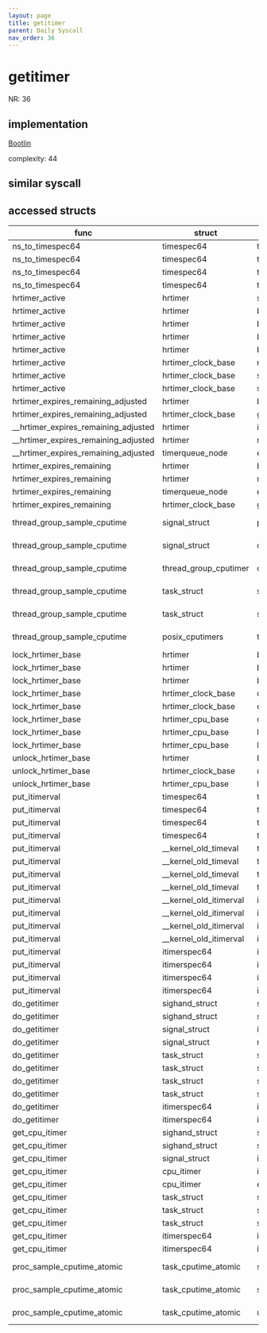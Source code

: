 ```yaml
---
layout: page
title: getitimer
parent: Daily Syscall
nav_order: 36
---
```

        

# getitimer
NR: 36

## implementation
[Bootlin](https://elixir.bootlin.com/linux/v6.14.7/source/kernel/time/itimer.c#L113)

complexity: 44


## similar syscall


## accessed structs

|func|struct|target|location|has_read|has_write|
|--|--|--|--|--|--|
|ns_to_timespec64|timespec64|tv_sec|https://elixir.bootlin.com/linux/v6.14.7/source/kernel/time/time.c#L529|false|false|
|ns_to_timespec64|timespec64|tv_sec|https://elixir.bootlin.com/linux/v6.14.7/source/kernel/time/time.c#L537|false|false|
|ns_to_timespec64|timespec64|tv_nsec|https://elixir.bootlin.com/linux/v6.14.7/source/kernel/time/time.c#L530|false|false|
|ns_to_timespec64|timespec64|tv_nsec|https://elixir.bootlin.com/linux/v6.14.7/source/kernel/time/time.c#L538|false|false|
|hrtimer_active|hrtimer|state|https://elixir.bootlin.com/linux/v6.14.7/source/kernel/time/hrtimer.c#L1729|true|true|
|hrtimer_active|hrtimer|base|https://elixir.bootlin.com/linux/v6.14.7/source/kernel/time/hrtimer.c#L1726|false|false|
|hrtimer_active|hrtimer|base|https://elixir.bootlin.com/linux/v6.14.7/source/kernel/time/hrtimer.c#L1734|false|false|
|hrtimer_active|hrtimer|base|https://elixir.bootlin.com/linux/v6.14.7/source/kernel/time/hrtimer.c#L1726|true|true|
|hrtimer_active|hrtimer|base|https://elixir.bootlin.com/linux/v6.14.7/source/kernel/time/hrtimer.c#L1734|true|true|
|hrtimer_active|hrtimer_clock_base|running|https://elixir.bootlin.com/linux/v6.14.7/source/kernel/time/hrtimer.c#L1730|true|true|
|hrtimer_active|hrtimer_clock_base|seq|https://elixir.bootlin.com/linux/v6.14.7/source/kernel/time/hrtimer.c#L1733|false|false|
|hrtimer_active|hrtimer_clock_base|seq|https://elixir.bootlin.com/linux/v6.14.7/source/kernel/time/hrtimer.c#L1727|false|false|
|hrtimer_expires_remaining_adjusted|hrtimer|base|https://elixir.bootlin.com/linux/v6.14.7/source/include/linux/hrtimer.h#L204|true|true|
|hrtimer_expires_remaining_adjusted|hrtimer_clock_base|get_time|https://elixir.bootlin.com/linux/v6.14.7/source/include/linux/hrtimer.h#L204|true|true|
|__hrtimer_expires_remaining_adjusted|hrtimer|is_rel|https://elixir.bootlin.com/linux/v6.14.7/source/include/linux/hrtimer.h#L195|true|true|
|__hrtimer_expires_remaining_adjusted|hrtimer|node|https://elixir.bootlin.com/linux/v6.14.7/source/include/linux/hrtimer.h#L189|true|true|
|__hrtimer_expires_remaining_adjusted|timerqueue_node|expires|https://elixir.bootlin.com/linux/v6.14.7/source/include/linux/hrtimer.h#L189|true|true|
|hrtimer_expires_remaining|hrtimer|base|https://elixir.bootlin.com/linux/v6.14.7/source/include/linux/hrtimer.h#L159|true|true|
|hrtimer_expires_remaining|hrtimer|node|https://elixir.bootlin.com/linux/v6.14.7/source/include/linux/hrtimer.h#L159|true|true|
|hrtimer_expires_remaining|timerqueue_node|expires|https://elixir.bootlin.com/linux/v6.14.7/source/include/linux/hrtimer.h#L159|true|true|
|hrtimer_expires_remaining|hrtimer_clock_base|get_time|https://elixir.bootlin.com/linux/v6.14.7/source/include/linux/hrtimer.h#L159|true|true|
|thread_group_sample_cputime|signal_struct|posix_cputimers|https://elixir.bootlin.com/linux/v6.14.7/source/kernel/time/posix-cpu-timers.c#L276|false|false|
|thread_group_sample_cputime|signal_struct|cputimer|https://elixir.bootlin.com/linux/v6.14.7/source/kernel/time/posix-cpu-timers.c#L275|false|false|
|thread_group_sample_cputime|thread_group_cputimer|cputime_atomic|https://elixir.bootlin.com/linux/v6.14.7/source/kernel/time/posix-cpu-timers.c#L280|false|false|
|thread_group_sample_cputime|task_struct|signal|https://elixir.bootlin.com/linux/v6.14.7/source/kernel/time/posix-cpu-timers.c#L275|true|true|
|thread_group_sample_cputime|task_struct|signal|https://elixir.bootlin.com/linux/v6.14.7/source/kernel/time/posix-cpu-timers.c#L276|true|true|
|thread_group_sample_cputime|posix_cputimers|timers_active|https://elixir.bootlin.com/linux/v6.14.7/source/kernel/time/posix-cpu-timers.c#L278|true|true|
|lock_hrtimer_base|hrtimer|base|https://elixir.bootlin.com/linux/v6.14.7/source/kernel/time/hrtimer.c#L179|false|false|
|lock_hrtimer_base|hrtimer|base|https://elixir.bootlin.com/linux/v6.14.7/source/kernel/time/hrtimer.c#L179|true|true|
|lock_hrtimer_base|hrtimer|base|https://elixir.bootlin.com/linux/v6.14.7/source/kernel/time/hrtimer.c#L182|true|true|
|lock_hrtimer_base|hrtimer_clock_base|cpu_base|https://elixir.bootlin.com/linux/v6.14.7/source/kernel/time/hrtimer.c#L181|true|true|
|lock_hrtimer_base|hrtimer_clock_base|cpu_base|https://elixir.bootlin.com/linux/v6.14.7/source/kernel/time/hrtimer.c#L185|true|true|
|lock_hrtimer_base|hrtimer_cpu_base|clock_base|https://elixir.bootlin.com/linux/v6.14.7/source/kernel/time/hrtimer.c#L180|false|false|
|lock_hrtimer_base|hrtimer_cpu_base|lock|https://elixir.bootlin.com/linux/v6.14.7/source/kernel/time/hrtimer.c#L181|false|false|
|lock_hrtimer_base|hrtimer_cpu_base|lock|https://elixir.bootlin.com/linux/v6.14.7/source/kernel/time/hrtimer.c#L185|false|false|
|unlock_hrtimer_base|hrtimer|base|https://elixir.bootlin.com/linux/v6.14.7/source/kernel/time/hrtimer.c#L1032|true|true|
|unlock_hrtimer_base|hrtimer_clock_base|cpu_base|https://elixir.bootlin.com/linux/v6.14.7/source/kernel/time/hrtimer.c#L1032|true|true|
|unlock_hrtimer_base|hrtimer_cpu_base|lock|https://elixir.bootlin.com/linux/v6.14.7/source/kernel/time/hrtimer.c#L1032|false|false|
|put_itimerval|timespec64|tv_sec|https://elixir.bootlin.com/linux/v6.14.7/source/kernel/time/itimer.c#L105|true|true|
|put_itimerval|timespec64|tv_sec|https://elixir.bootlin.com/linux/v6.14.7/source/kernel/time/itimer.c#L107|true|true|
|put_itimerval|timespec64|tv_nsec|https://elixir.bootlin.com/linux/v6.14.7/source/kernel/time/itimer.c#L106|true|true|
|put_itimerval|timespec64|tv_nsec|https://elixir.bootlin.com/linux/v6.14.7/source/kernel/time/itimer.c#L108|true|true|
|put_itimerval|__kernel_old_timeval|tv_sec|https://elixir.bootlin.com/linux/v6.14.7/source/kernel/time/itimer.c#L105|false|false|
|put_itimerval|__kernel_old_timeval|tv_sec|https://elixir.bootlin.com/linux/v6.14.7/source/kernel/time/itimer.c#L107|false|false|
|put_itimerval|__kernel_old_timeval|tv_usec|https://elixir.bootlin.com/linux/v6.14.7/source/kernel/time/itimer.c#L106|false|false|
|put_itimerval|__kernel_old_timeval|tv_usec|https://elixir.bootlin.com/linux/v6.14.7/source/kernel/time/itimer.c#L108|false|false|
|put_itimerval|__kernel_old_itimerval|it_value|https://elixir.bootlin.com/linux/v6.14.7/source/kernel/time/itimer.c#L107|true|true|
|put_itimerval|__kernel_old_itimerval|it_value|https://elixir.bootlin.com/linux/v6.14.7/source/kernel/time/itimer.c#L108|true|true|
|put_itimerval|__kernel_old_itimerval|it_interval|https://elixir.bootlin.com/linux/v6.14.7/source/kernel/time/itimer.c#L105|true|true|
|put_itimerval|__kernel_old_itimerval|it_interval|https://elixir.bootlin.com/linux/v6.14.7/source/kernel/time/itimer.c#L106|true|true|
|put_itimerval|itimerspec64|it_value|https://elixir.bootlin.com/linux/v6.14.7/source/kernel/time/itimer.c#L107|true|true|
|put_itimerval|itimerspec64|it_value|https://elixir.bootlin.com/linux/v6.14.7/source/kernel/time/itimer.c#L108|true|true|
|put_itimerval|itimerspec64|it_interval|https://elixir.bootlin.com/linux/v6.14.7/source/kernel/time/itimer.c#L105|true|true|
|put_itimerval|itimerspec64|it_interval|https://elixir.bootlin.com/linux/v6.14.7/source/kernel/time/itimer.c#L106|true|true|
|do_getitimer|sighand_struct|siglock|https://elixir.bootlin.com/linux/v6.14.7/source/kernel/time/itimer.c#L82|false|false|
|do_getitimer|sighand_struct|siglock|https://elixir.bootlin.com/linux/v6.14.7/source/kernel/time/itimer.c#L86|false|false|
|do_getitimer|signal_struct|it_real_incr|https://elixir.bootlin.com/linux/v6.14.7/source/kernel/time/itimer.c#L85|true|true|
|do_getitimer|signal_struct|real_timer|https://elixir.bootlin.com/linux/v6.14.7/source/kernel/time/itimer.c#L83|false|false|
|do_getitimer|task_struct|sighand|https://elixir.bootlin.com/linux/v6.14.7/source/kernel/time/itimer.c#L82|true|true|
|do_getitimer|task_struct|sighand|https://elixir.bootlin.com/linux/v6.14.7/source/kernel/time/itimer.c#L86|true|true|
|do_getitimer|task_struct|signal|https://elixir.bootlin.com/linux/v6.14.7/source/kernel/time/itimer.c#L83|true|true|
|do_getitimer|task_struct|signal|https://elixir.bootlin.com/linux/v6.14.7/source/kernel/time/itimer.c#L85|true|true|
|do_getitimer|itimerspec64|it_value|https://elixir.bootlin.com/linux/v6.14.7/source/kernel/time/itimer.c#L83|false|false|
|do_getitimer|itimerspec64|it_interval|https://elixir.bootlin.com/linux/v6.14.7/source/kernel/time/itimer.c#L84|false|false|
|get_cpu_itimer|sighand_struct|siglock|https://elixir.bootlin.com/linux/v6.14.7/source/kernel/time/itimer.c#L53|false|false|
|get_cpu_itimer|sighand_struct|siglock|https://elixir.bootlin.com/linux/v6.14.7/source/kernel/time/itimer.c#L70|false|false|
|get_cpu_itimer|signal_struct|it|https://elixir.bootlin.com/linux/v6.14.7/source/kernel/time/itimer.c#L51|false|false|
|get_cpu_itimer|cpu_itimer|incr|https://elixir.bootlin.com/linux/v6.14.7/source/kernel/time/itimer.c#L56|true|true|
|get_cpu_itimer|cpu_itimer|expires|https://elixir.bootlin.com/linux/v6.14.7/source/kernel/time/itimer.c#L55|true|true|
|get_cpu_itimer|task_struct|sighand|https://elixir.bootlin.com/linux/v6.14.7/source/kernel/time/itimer.c#L53|true|true|
|get_cpu_itimer|task_struct|sighand|https://elixir.bootlin.com/linux/v6.14.7/source/kernel/time/itimer.c#L70|true|true|
|get_cpu_itimer|task_struct|signal|https://elixir.bootlin.com/linux/v6.14.7/source/kernel/time/itimer.c#L51|true|true|
|get_cpu_itimer|itimerspec64|it_value|https://elixir.bootlin.com/linux/v6.14.7/source/kernel/time/itimer.c#L72|false|false|
|get_cpu_itimer|itimerspec64|it_interval|https://elixir.bootlin.com/linux/v6.14.7/source/kernel/time/itimer.c#L73|false|false|
|proc_sample_cputime_atomic|task_cputime_atomic|sum_exec_runtime|https://elixir.bootlin.com/linux/v6.14.7/source/kernel/time/posix-cpu-timers.c#L236|false|false|
|proc_sample_cputime_atomic|task_cputime_atomic|stime|https://elixir.bootlin.com/linux/v6.14.7/source/kernel/time/posix-cpu-timers.c#L235|false|false|
|proc_sample_cputime_atomic|task_cputime_atomic|utime|https://elixir.bootlin.com/linux/v6.14.7/source/kernel/time/posix-cpu-timers.c#L234|false|false|
